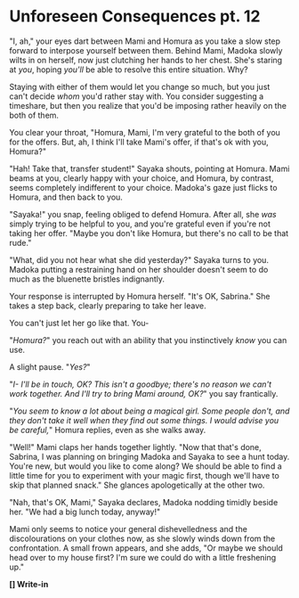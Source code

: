 # Unforeseen Consequences pt. 12

"I, ah," your eyes dart between Mami and Homura as you take a slow step forward to interpose yourself between them. Behind Mami, Madoka slowly wilts in on herself, now just clutching her hands to her chest. She's staring at *you*, hoping *you'll* be able to resolve this entire situation. Why?

Staying with either of them would let you change so much, but you just can't decide *whom* you'd rather stay with. You consider suggesting a timeshare, but then you realize that you'd be imposing rather heavily on the both of them.

You clear your throat, "Homura, Mami, I'm very grateful to the both of you for the offers. But, ah, I think I'll take Mami's offer, if that's ok with you, Homura?"

"Hah! Take that, transfer student!" Sayaka shouts, pointing at Homura. Mami beams at you, clearly happy with your choice, and Homura, by contrast, seems completely indifferent to your choice. Madoka's gaze just flicks to Homura, and then back to you.

"Sayaka!" you snap, feeling obliged to defend Homura. After all, she *was* simply trying to be helpful to you, and you're grateful even if you're not taking her offer. "Maybe you don't like Homura, but there's no call to be that rude."

"What, did you not hear what she did yesterday?" Sayaka turns to you. Madoka putting a restraining hand on her shoulder doesn't seem to do much as the bluenette bristles indignantly.

Your response is interrupted by Homura herself. "It's OK, Sabrina." She takes a step back, clearly preparing to take her leave.

You can't just let her go like that. You-

"*Homura?*" you reach out with an ability that you instinctively *know* you can use.

A slight pause. "*Yes?*"

"*I- I'll be in touch, OK? This isn't a goodbye; there's no reason we can't work together. And I'll try to bring Mami around, OK?*" you say frantically.

"*You seem to know a lot about being a magical girl. Some people don't, and they don't take it well when they find out some things. I would advise you be careful,*" Homura replies, even as she walks away.

"Well!" Mami claps her hands together lightly. "Now that that's done, Sabrina, I was planning on bringing Madoka and Sayaka to see a hunt today. You're new, but would you like to come along? We should be able to find a little time for you to experiment with your magic first, though we'll have to skip that planned snack." She glances apologetically at the other two.

"Nah, that's OK, Mami," Sayaka declares, Madoka nodding timidly beside her. "We had a big lunch today, anyway!"

Mami only seems to notice your general dishevelledness and the discolourations on your clothes now, as she slowly winds down from the confrontation. A small frown appears, and she adds, "Or maybe we should head over to my house first? I'm sure we could do with a little freshening up."

**\[] Write-in**
